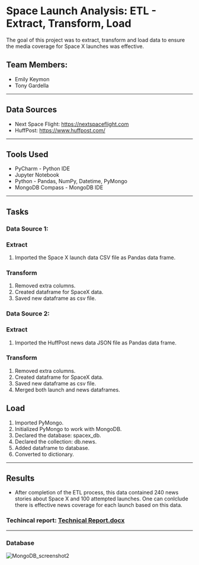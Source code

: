 # Space Launch Analysis: ETL - Extract, Transform, Load
The goal of this project was to extract, transform and load data to ensure the media coverage for Space X launches was effective.  
## Team Members:
* Emily Keymon
* Tony Gardella

---
## Data Sources
* Next Space Flight:  https://nextspaceflight.com
* HuffPost:  https://www.huffpost.com/

---
## Tools Used
* PyCharm - Python IDE
* Jupyter Notebook
* Python - Pandas, NumPy, Datetime, PyMongo
* MongoDB Compass - MongoDB IDE

---
## Tasks
### Data Source 1:
### Extract
1.  Imported the Space X launch data CSV file as Pandas data frame.

### Transform
1.  Removed extra columns.
2.  Created dataframe for SpaceX data.
3.  Saved new dataframe as csv file.  

### Data Source 2:
### Extract
1.  Imported the HuffPost news data JSON file as Pandas data frame.

### Transform
1.  Removed extra columns.
2.  Created dataframe for SpaceX data.
3.  Saved new dataframe as csv file.
4.  Merged both launch and news dataframes.

## Load
1.  Imported PyMongo.
2.  Initialized PyMongo to work with MongoDB.
3.  Declared the database:  spacex_db.
4.  Declared the collection:  db.news.
5.  Added dataframe to database.
6.  Converted to dictionary.

---
## Results
* After completion of the ETL process, this data contained 240 news stories about Space X and 100 attempted launches.  One can conlclude there is effective news coverage for each launch based on this data.  
### Techincal report:  [Technical Report.docx](https://github.com/Emily-Keymon/Employee-Attrition-Analysis/files/5759293/Technical.Report.docx)

---
### Database
![MongoDB_screenshot2](https://user-images.githubusercontent.com/64673015/103444962-00c73e00-4c34-11eb-84fb-6900c44705f1.PNG)

